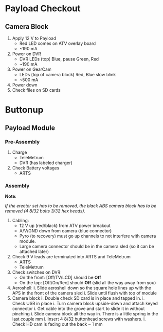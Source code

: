 # Payload Checkout

## Camera Block

1. Apply 12 V to Payload
    - Red LED comes on ATV overlay board
    - ~190 mA
1. Power on DVR
    - DVR LEDs (top) Blue, pause Green, Red
    - ~190 mA
1. Power on GearCam
    - LEDs (top of camera block) Red, Blue slow blink
    - ~500 mA
1. Power down
1. Check files on SD cards


# Buttonup

## Payload Module

### Pre-Assembly

1. Charge
    - TeleMetrum
    - DVR (has labeled charger)
1. Check Battery voltages
    - ARTS

### Assembly

**Note:**

_If the erector set has to be removed, the black ABS camera block has to be removed (4 8/32 bolts 3/32 hex heads)._

1. Cabling:
    - 12 V up (red/black) from ATV power breakout
    - A/V/GND down from camera (blue connector)
    - Pyro (to recovery) must go up channels to not interfere with camera module.
    - Large camera connector should be in the camera sled (so it can be attached later)
1. Check 9 V leads are terminated into ARTS and TeleMetrum
    - ARTS
    - TeleMetrum
1. Check switches on DVR
    - On the front: [Off/TV/LCD] should be **Off**
    - On the top: [Off/On/Rec] should **Off** (slid all the way away from you)
1. Aeroshell:
    i. Slide aeroshell down so the square hole lines up with the APS in the front of the camera sled
    i. Slide until flush with top of module
1. Camera block
    i. Double check SD card is in place and tapped in.
    i. Check USB in place
    i. Turn camera block upside-down and attach keyed connector
    i. Get cable into the grove and start to slide it in without pinching
    i. Slide camera block all the way in. There is a little spring in the last couple mm
    i. Insert 4 8/32 buttonhead screws with washers.
    i. Check HD cam is facing out the back ~ 1 mm

